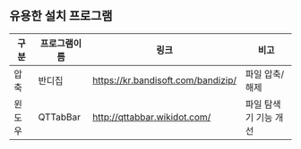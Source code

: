 ##  유용한 설치 프로그램

|구분|프로그램이름|링크|비고|
|---|---|---|---|
|압축|반디집|https://kr.bandisoft.com/bandizip/| 파일 압축/ 해제|
|윈도우|QTTabBar|http://qttabbar.wikidot.com/| 파일 탐색기 기능 개선|
